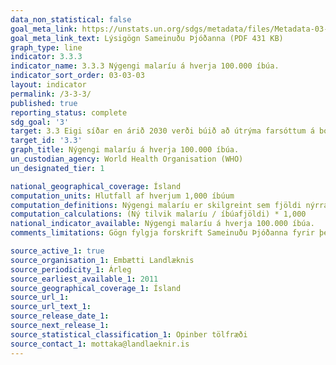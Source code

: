```yaml
---
data_non_statistical: false
goal_meta_link: https://unstats.un.org/sdgs/metadata/files/Metadata-03-03-03.pdf
goal_meta_link_text: Lýsigögn Sameinuðu Þjóðanna (PDF 431 KB)
graph_type: line
indicator: 3.3.3
indicator_name: 3.3.3 Nýgengi malaríu á hverja 100.000 íbúa.
indicator_sort_order: 03-03-03
layout: indicator
permalink: /3-3-3/
published: true
reporting_status: complete
sdg_goal: '3'
target: 3.3 Eigi síðar en árið 2030 verði búið að útrýma farsóttum á borð við alnæmi, berkla, malaríu og hitabeltissjúkdóma, sem ekki hefur verið sinnt, og barist verði gegn lifrarbólgu, vatnsbornum faraldri og öðrum smitsjúkdómum.
target_id: '3.3'
graph_title: Nýgengi malaríu á hverja 100.000 íbúa.
un_custodian_agency: World Health Organisation (WHO)
un_designated_tier: 1

national_geographical_coverage: Ísland
computation_units: Hlutfall af hverjum 1,000 íbúum
computation_definitions: Nýgengi malaríu er skilgreint sem fjöldi nýrra malaríu tilvika á hverja 100,000 íbúa á ári
computation_calculations: (Ný tilvik malaríu / íbúafjöldi) * 1,000
national_indicator_available: Nýgengi malaríu á hverja 100.000 íbúa.
comments_limitations: Gögn fylgja forskrift Sameinuðu Þjóðanna fyrir þennan mælikvarða. Þessi mælikvarði var fundinn í samstarfi við sérfræðinga á þessu sviði.

source_active_1: true
source_organisation_1: Embætti Landlæknis
source_periodicity_1: Árleg
source_earliest_available_1: 2011
source_geographical_coverage_1: Ísland
source_url_1: 
source_url_text_1:
source_release_date_1:
source_next_release_1:
source_statistical_classification_1: Opinber tölfræði
source_contact_1: mottaka@landlaeknir.is
---
```


